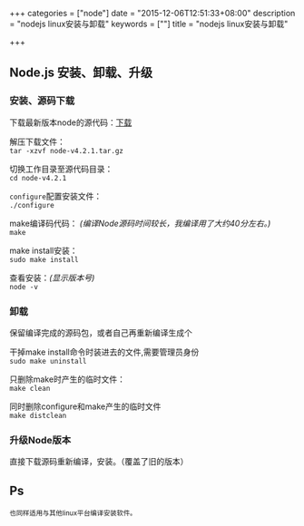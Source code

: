+++
categories = ["node"]
date = "2015-12-06T12:51:33+08:00"
description = "nodejs linux安装与卸载"
keywords = [""]
title = "nodejs linux安装与卸载"

+++

## Node.js 安装、卸载、升级

### 安装、源码下载

下载最新版本node的源代码：[下载](https://nodejs.org/en/download/)  

解压下载文件：  
`tar -xzvf node-v4.2.1.tar.gz`  

切换工作目录至源代码目录：  
`cd node-v4.2.1`  

`configure`配置安装文件：  
`./configure`  

make编译码代码：  *(编译Node源码时间较长，我编译用了大约40分左右。)*  
`make`   

make install安装：  
`sudo make install`  

查看安装：*(显示版本号)*  
`node -v`

### 卸载 

保留编译完成的源码包，或者自己再重新编译生成个

干掉make install命令时装进去的文件,需要管理员身份  
`sudo make uninstall`   


只删除make时产生的临时文件：  
`make clean`  

同时删除configure和make产生的临时文件  
`make distclean`

### 升级Node版本

直接下载源码重新编译，安装。（覆盖了旧的版本）

## Ps
<small>也同样适用与其他linux平台编译安装软件。</small>